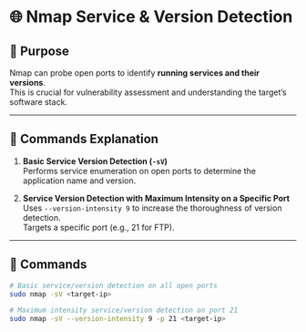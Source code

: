 # 🌐 Nmap Service & Version Detection

## 🔹 Purpose
Nmap can probe open ports to identify **running services and their versions**.  
This is crucial for vulnerability assessment and understanding the target’s software stack.

---

## 🔹 Commands Explanation

1. **Basic Service Version Detection (`-sV`)**  
   Performs service enumeration on open ports to determine the application name and version.

2. **Service Version Detection with Maximum Intensity on a Specific Port**  
   Uses `--version-intensity 9` to increase the thoroughness of version detection.  
   Targets a specific port (e.g., 21 for FTP).

---

## 🔹 Commands

```bash
# Basic service/version detection on all open ports
sudo nmap -sV <target-ip>

# Maximum intensity service/version detection on port 21
sudo nmap -sV --version-intensity 9 -p 21 <target-ip>
